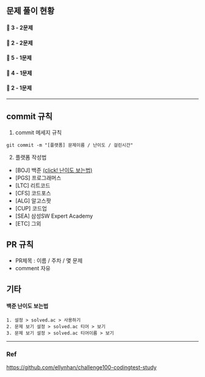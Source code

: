 ## 문제 풀이 현황
#### 🥈 3 - 2문제  
#### 🥈 2 - 2문제  
#### 🥇 5 - 1문제  
#### 🥇 4 - 1문제  
#### 🥇 2 - 1문제 

---


## commit 규칙
1. commit 메세지 규칙
```
git commit -m "[플랫폼] 문제이름 / 난이도 / 걸린시간"
```
2. 플랫폼 작성법
  - [BOJ] 백준 [(click! 난이도 보는법)](#백준-난이도-보는법 )
  - [PGS] 프로그래머스
  - [LTC] 리트코드
  - [CFS] 코드포스
  - [ALG] 알고스팟
  - [CUP] 코드업
  - [SEA] 삼성SW Expert Academy
  - [ETC] 그외

## PR 규칙
- PR제목 : 이름 / 주차 / 몇 문제
- comment 자유

## 기타
#### 백준 난이도 보는법 
    1. 설정 > solved.ac > 사용하기
    2. 문제 보기 설정 > solved.ac 티어 > 보기
    3. 문제 보기 설정 > solved.ac 티어이름 > 보기


---
### Ref
https://github.com/ellynhan/challenge100-codingtest-study

